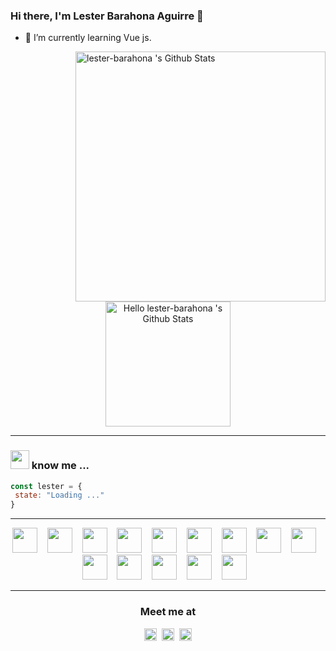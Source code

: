 ### Hi there, I'm Lester Barahona Aguirre 👋

<!--
**lester-barahona/lester-barahona** is a ✨ _special_ ✨ repository because its `README.md` (this file) appears on your GitHub profile.

Here are some ideas to get you started:

- 🔭 I’m currently working on ...
- 🌱 I’m currently learning ...
- 👯 I’m looking to collaborate on ...
- 🤔 I’m looking for help with ...
- 💬 Ask me about ...
- 📫 How to reach me: ...
- 😄 Pronouns: ...
- ⚡ Fun fact: ...
-->

- 🌱 I’m currently learning Vue js. 

 
 
<div>
 
<img align="right" alt="lester-barahona 's Github Stats" src="https://github-readme-stats.vercel.app/api?username=lester-barahona&show_icons=true&count_private=true&theme=buefy&hide_border=true&hide=issues" width="400"/>
 
 <p align="center">
<img  alt="Hello lester-barahona 's Github Stats" src="https://media.giphy.com/media/bcKmIWkUMCjVm/giphy.gif" width="200"/>
</p>
</div>

<hr>


<h3><em><img src="https://media.giphy.com/media/WUlplcMpOCEmTGBtBW/giphy.gif" width="30"></em> know me ...</h3>


```javascript
const lester = { 
 state: "Loading ..."
}
```
<hr>
<p align="center">
 <img src="https://cdn4.iconfinder.com/data/icons/logos-and-brands/512/187_Js_logo_logos-512.png" width="40">&nbsp; &nbsp; 
 <img src="https://cdn0.iconfinder.com/data/icons/HTML5/512/HTML_Logo.png" width="40">&nbsp; &nbsp;
 <img src="https://cdn1.iconfinder.com/data/icons/logotypes/32/badge-css-3-512.png" width="40">&nbsp; &nbsp;
 <img src="https://cdn4.iconfinder.com/data/icons/logos-and-brands/512/288_Sass_logo-512.png" width="40">&nbsp; &nbsp;
 <img src="https://cdn4.iconfinder.com/data/icons/logos-and-brands/512/181_Java_logo_logos-512.png" width="40">&nbsp; &nbsp; 
 <img src="https://miro.medium.com/max/856/1*O68LbDvD5Dcsnez73M7v4Q.png" width="40">&nbsp; &nbsp; 
 <img src="https://cdn4.iconfinder.com/data/icons/logos-3/568/php-logo-512.png" width="40">&nbsp; &nbsp;
 <img src="https://cdn4.iconfinder.com/data/icons/logos-and-brands/512/194_Laravel_logo_logos-512.png" width="40">&nbsp; &nbsp; 
 <img src="https://cdn4.iconfinder.com/data/icons/logos-3/456/nodejs-new-pantone-black-512.png" width="40">&nbsp; &nbsp; 
 <img src="https://cdn4.iconfinder.com/data/icons/logos-and-brands/512/21_Angular_logo_logos-512.png" width="40">&nbsp; &nbsp; 
 <img src="https://cdn4.iconfinder.com/data/icons/logos-3/600/React.js_logo-512.png" width="40">&nbsp; &nbsp; 
 <img src="https://cdn3.iconfinder.com/data/icons/social-media-2169/24/social_media_social_media_logo_wordpress-512.png" width="40">&nbsp; &nbsp; 
 <img src="https://cdn3.iconfinder.com/data/icons/social-media-2169/24/social_media_social_media_logo_git-512.png" width="40">&nbsp; &nbsp; 
 <img src="https://cdn4.iconfinder.com/data/icons/logos-3/181/MySQL-512.png" width="40">&nbsp; &nbsp; 
</p>
<hr>


<h3 align="center">
Meet me at
</h3>

<p align="center">
<a href="https://www.instagram.com/lester_b_a"><img src="https://cdn2.iconfinder.com/data/icons/social-media-2285/512/1_Instagram_colored_svg_1-128.png" width="20"></a>&nbsp; 
<a href="https://www.facebook.com/lester.barahona.56"><img src="https://cdn1.iconfinder.com/data/icons/social-media-2285/512/Colored_Facebook3_svg-128.png" width="20"></a>&nbsp; 
<a href="https://www.linkedin.com/in/lester-barahona-b494701b5/"><img src="https://cdn2.iconfinder.com/data/icons/social-media-2285/512/1_Linkedin_unofficial_colored_svg-128.png" width="20"</a>
</p>


<!--
pronouns: "she" | "her",
  code: [Javascript, Typescript, HTML, CSS, Ruby, Python, Java],
  tools: [React, Redux, Node, Storybook, Styled-Components, Jest, Docker],
  architecture: ["microservices", "event-driven", "design system pattern"],
  techCommunities: {
                        coorganizer: "AfroPython",
                        speaker: "Latinity",
                        mentor: "EducaTRANSforma"
                      },
<img alt="lester-barahona's Top Languages Stats" src="https://github-readme-stats.vercel.app/api/top-langs/?username=lester-barahona&hide=smalltalk&theme=buefy&layout=compact&hide_border=true" width="500"/>
-->



